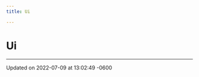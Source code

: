 ```yaml
---
title: Ui

---
```


# Ui








-------------------------------

Updated on 2022-07-09 at 13:02:49 -0600